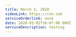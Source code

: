 ```yaml
---
title: March 2, 2020
videoLink: https://cnn.com
serviceOrderlink: none
date: 2020-03-02T16:07:00.000Z
serviceDescription: testing
---
```


